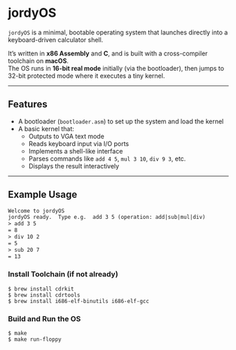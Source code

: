 # jordyOS

`jordyOS` is a minimal, bootable operating system that launches directly into a keyboard-driven calculator shell.

It’s written in **x86 Assembly** and **C**, and is built with a cross-compiler toolchain on **macOS**.  
The OS runs in **16-bit real mode** initially (via the bootloader), then jumps to 32-bit protected mode where it executes a tiny kernel.

---

## Features

- A bootloader (`bootloader.asm`) to set up the system and load the kernel
- A basic kernel that:
  - Outputs to VGA text mode
  - Reads keyboard input via I/O ports
  - Implements a shell-like interface
  - Parses commands like `add 4 5`, `mul 3 10`, `div 9 3`, etc.
  - Displays the result interactively

---

## Example Usage

```txt
Welcome to jordyOS
jordyOS ready.  Type e.g.  add 3 5 (operation: add|sub|mul|div)
> add 3 5
= 8
> div 10 2
= 5
> sub 20 7
= 13
```

### Install Toolchain (if not already)

```
$ brew install cdrkit
$ brew install cdrtools
$ brew install i686-elf-binutils i686-elf-gcc
```

### Build and Run the OS

```
$ make
$ make run-floppy
```
